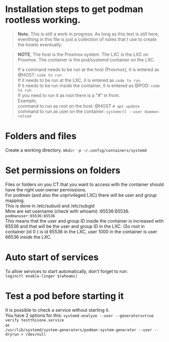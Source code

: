 # Installation steps to get podman rootless working.

> **Note**,
> This is still a work in progress.
> As long as this text is still here, everithing in this file is just a collection of notes that I use to create the howto eventually.

> **NOTE**,
> The host is the Proxmox system.
> The LXC is the LXC on Proxmox.
> The container is the pod/systemd container on the LXC.
> 
> If a command needs to be run at the host (Proxmox), it is entered as @HOST: `code to run` \
> If it needs to be run at the LXC, it is entered as `code to run` \
> If it needs to be run inside the container, it is entered as @POD: `code to run` \
> If you need to run it as root there is a "#" in front. \
> Example, \
> command to run as root on the host: @HOST `# apt update` \
> command to run as user on the container: `systemctl --user daemon-reload`


# Folders and files
Create a working directory. `mkdir -p ~/.config/containers/systemd` 
  
# Set permissions on folders
Files or folders on you CT that you want to access with the container should have the right user:owner permissions. \
For podman (and also the unprivileged LXC) there will be user and group mapping. \
This is done in /etc/subuid and /etc/subgid \
Mine are set username (check with whoami) :65536:65536. \
`podmanuser:65536:65536` \
This means that the user and group ID inside the container is increased with 65536 and that will be the user and group ID in the LXC. (So root in container (id 0 ) is id 65536 in the LXC, user 1000 in the container is user 66536 inside the LXC.

 
# Auto start of services
To allow services to start automatically, don't forget to run: \
`loginctl enable-linger $(whoami)`

# Test a pod before starting it
It is possible to check a service without starting it. \
You have 2 options for this:
`systemd-analyze --user --generators=true verify testthisone.service` \
or \
`/usr/lib/systemd/system-generators/podman-system-generator --user --dryrun > /dev/null`
